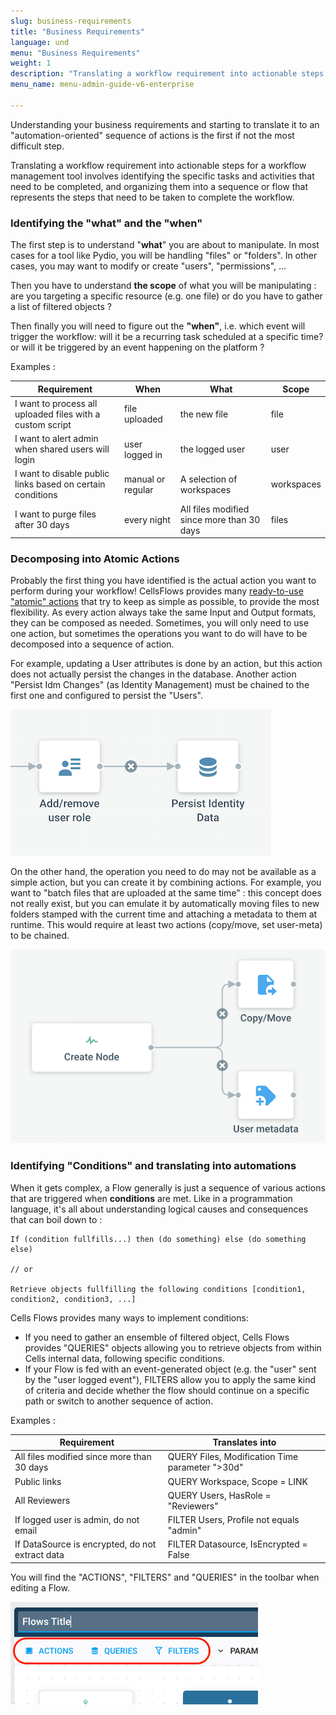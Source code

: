 ```yaml
---
slug: business-requirements
title: "Business Requirements"
language: und
menu: "Business Requirements"
weight: 1
description: "Translating a workflow requirement into actionable steps for a workflow management tool involves identifying the specific tasks and activities that need to be completed, and organizing them into a sequence or flow that represents the steps that need to be taken to complete the workflow."
menu_name: menu-admin-guide-v6-enterprise

---
```

Understanding your business requirements and starting to translate it to an "automation-oriented" sequence of actions is the first if not the most difficult step. 

Translating a workflow requirement into actionable steps for a workflow management tool involves identifying the specific tasks and activities that need to be completed, and organizing them into a sequence or flow that represents the steps that need to be taken to complete the workflow. 

### Identifying the "what" and the "when"

The first step is to understand "**what**" you are about to manipulate. In most cases for a tool like Pydio, you will be handling "files" or "folders". In other cases, you may want to modify or create "users", "permissions", ...  

Then you have to understand **the scope** of what you will be manipulating : are you targeting a specific resource (e.g. one file) or do you have to gather a list of filtered objects ?  

Then finally you will need to figure out the **"when"**, i.e. which event will trigger the workflow: will it be a recurring task scheduled at a specific time? or will it be triggered by an event happening on the platform ? 

Examples :

| Requirement                                                | When              | What                                       | Scope      |
|------------------------------------------------------------|-------------------|--------------------------------------------|------------|
| I want to process all uploaded files with a custom script  | file uploaded     | the new file                               | file       |
| I want to alert admin when shared users will login         | user logged in    | the logged user                            | user       |
| I want to disable public links based on certain conditions | manual or regular | A selection of workspaces                  | workspaces |
| I want to purge files after 30 days                        | every night       | All files modified since more than 30 days | files      |

### Decomposing into Atomic Actions

Probably the first thing you have identified is the actual action you want to perform during your workflow! CellsFlows provides many [ready-to-use "atomic" actions](https://docs.pydio.com/cells-v4/cellsflows/cells-flows-manual/anatomy-of-a-flow/actions-and-messages/) that try to keep as simple as possible, to provide the most flexibility. As every action always take the same Input and Output formats, they can be composed as needed. Sometimes, you will only need to use one action, but sometimes the operations you want to do will have to be decomposed into a sequence of action. 

For example, updating a User attributes is done by an action, but this action does not actually persist the changes in the database. Another action "Persist Idm Changes" (as Identity Management) must be chained to the first one and configured to persist the "Users". 

![](../../images/0_overview/requirements-business-meta-persist.png)

On the other hand, the operation you need to do may not be available as a simple action, but you can create it by combining actions. For example, you want to "batch files that are uploaded at the same time" : this concept does not really exist, but you can emulate it by automatically moving files to new folders stamped with the current time and attaching a metadata to them at runtime. This would require at least two actions (copy/move, set user-meta) to be chained.

![](../../images/0_overview/requirements-business-pseudo-batch.png)

### Identifying "Conditions" and translating into automations

When it gets complex, a Flow generally is just a sequence of various actions that are triggered when **conditions** are met. Like in a programmation language, it's all about understanding logical causes and consequences that can boil down to :

```
If (condition fullfills...) then (do something) else (do something else)

// or

Retrieve objects fullfilling the following conditions [condition1, condition2, condition3, ...]
```

Cells Flows provides many ways to implement conditions:

- If you need to gather an ensemble of filtered object, Cells Flows provides "QUERIES" objects allowing you to retrieve objects from within Cells internal data, following specific conditions. 
- If your Flow is fed with an event-generated object (e.g. the "user" sent by the "user logged event"), FILTERS allow you to apply the same kind of criteria and decide whether the flow should continue on a specific path or switch to another sequence of action. 

Examples :

| Requirement                                     | Translates into                                 |
|-------------------------------------------------|-------------------------------------------------|
| All files modified since more than 30 days      | QUERY Files, Modification Time parameter ">30d" |
| Public links                                    | QUERY Workspace, Scope = LINK                   |
| All Reviewers                                   | QUERY Users, HasRole = "Reviewers"              |
| If logged user is admin, do not email           | FILTER Users, Profile not equals "admin"        |
| If DataSource is encrypted, do not extract data | FILTER Datasource, IsEncrypted = False          |

You will find the "ACTIONS", "FILTERS" and "QUERIES" in the toolbar when editing a Flow.

![](../../images/0_overview/requirements-business-toolbar.png)
